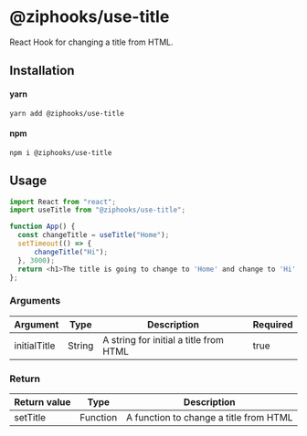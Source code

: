 # @ziphooks/use-title

React Hook for changing a title from HTML.

## Installation

#### yarn

`yarn add @ziphooks/use-title`

#### npm

`npm i @ziphooks/use-title`

## Usage

```js
import React from "react";
import useTitle from "@ziphooks/use-title";

function App() {
  const changeTitle = useTitle("Home");
  setTimeout(() => {
      changeTitle("Hi");
  }, 3000);
  return <h1>The title is going to change to 'Home' and change to 'Hi' in 3 seconds</h1>;
};
```

### Arguments

| Argument | Type     | Description | Required |
| -- | -- | -- | -- |
| initialTitle | String | A string for initial a title from HTML | true |

### Return

| Return value | Type | Description |
| -- | -- | -- |
| setTitle | Function | A function to change a title from HTML |